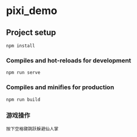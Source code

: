 # pixi_demo

## Project setup
```
npm install
```

### Compiles and hot-reloads for development
```
npm run serve
```

### Compiles and minifies for production
```
npm run build
```

### 游戏操作
```
按下空格键跳跃躲避仙人掌
```

